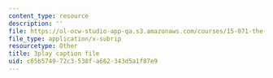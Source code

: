 ```yaml
---
content_type: resource
description: ''
file: https://ol-ocw-studio-app-qa.s3.amazonaws.com/courses/15-071-the-analytics-edge-spring-2017/c65b574972c3538fa662343d5a1f87e9_iq7cPtJzgZM.vtt
file_type: application/x-subrip
resourcetype: Other
title: 3play caption file
uid: c65b5749-72c3-538f-a662-343d5a1f87e9
---
```

